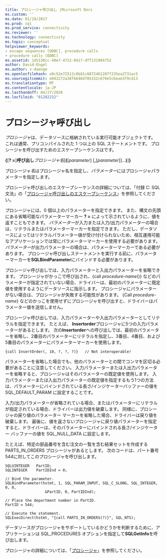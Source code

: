 ```yaml
---
title: プロシージャ呼び出し |Microsoft Docs
ms.custom: ''
ms.date: 01/19/2017
ms.prod: sql
ms.prod_service: connectivity
ms.reviewer: ''
ms.technology: connectivity
ms.topic: conceptual
helpviewer_keywords:
- escape sequences [ODBC], procedure calls
- procedure calls [ODBC]
ms.assetid: 145130cc-40e7-4722-8417-dff131084752
author: David-Engel
ms.author: v-daenge
ms.openlocfilehash: a9c52e72512c8b81c6872461207f235ea2731ac5
ms.sourcegitcommit: e042272a38fb646df05152c676e5cbeae3f9cd13
ms.translationtype: MT
ms.contentlocale: ja-JP
ms.lasthandoff: 04/27/2020
ms.locfileid: "81282232"
---
```

# <a name="procedure-calls"></a>プロシージャ呼び出し
*プロシージャ*は、データソースに格納されている実行可能オブジェクトです。 これは通常、プリコンパイルされた 1 つ以上の SQL ステートメントです。 プロシージャを呼び出すためのエスケープシーケンスはです。  
  
 **{**[**? =**]**呼び出し***プロシージャ名*[**(**[*parameter*] [**,**[*parameter*]]...**)**]**}**  
  
 プロシージャ*名*はプロシージャ名を指定し、*パラメーター*にはプロシージャパラメーターを指定します。  
  
 プロシージャ呼び出しのエスケープシーケンスの詳細については、「付録 C: SQL 文法」の「[プロシージャ呼び出しのエスケープシーケンス](../../../odbc/reference/appendixes/procedure-call-escape-sequence.md)」を参照してください。  
  
 プロシージャには、0 個以上のパラメーターを指定できます。 また、構文の先頭にある省略可能なパラメーターマーカー **? =** によって示されているように、値を返すこともできます。 *パラメーター*が入力または入力/出力パラメーターの場合は、リテラルまたはパラメーターマーカーを指定できます。 ただし、データソースによってはリテラルパラメーター値が受け付けられないため、相互運用可能なアプリケーションでは常にパラメーターマーカーを使用する必要があります。 *パラメーター*が出力パラメーターの場合は、パラメーターマーカーである必要があります。 プロシージャ呼び出しステートメントを実行する前に、パラメーターマーカーを**SQLBindParameter**にバインドする必要があります。  
  
 プロシージャ呼び出しでは、入力パラメーターと入出力パラメーターを省略できます。 プロシージャがかっこで呼び出され、{call *procedure-name*()} などのパラメーターが指定されていない場合、ドライバーは、最初のパラメーターに既定値を使用するようにデータソースに指示します。 プロシージャにパラメーターがない場合は、プロシージャが失敗する可能性があります。 {Call *procedure-name*} などのかっこを使用せずにプロシージャを呼び出すと、ドライバーはパラメーター値を送信しません。  
  
 プロシージャ呼び出しでは、入力パラメーターや入出力パラメーターとしてリテラルを指定できます。 たとえば、 **Insertorder**プロシージャに5つの入力パラメーターがあるとします。 次の**Insertorder**への呼び出しでは、最初のパラメーターを省略し、2番目のパラメーターにリテラルを指定し、3番目、4番目、および5番目のパラメーターにパラメーターマーカーを使用します。  
  
```  
{call InsertOrder(, 10, ?, ?, ?)}   // Not interoperable!  
```  
  
 パラメーターを省略した場合でも、他のパラメーターとの間でコンマを区切る必要があることに注意してください。 入力パラメーターまたは入出力パラメーターを省略すると、プロシージャはそのパラメーターの既定値を使用します。 入力パラメーターまたは入出力パラメーターの既定値を指定するもう1つの方法は、パラメーターにバインドされている長さ/インジケーターバッファーの値を SQL_DEFAULT_PARAM に設定することです。  
  
 入力/出力パラメーターが省略されている場合、またはパラメーターにリテラルが指定されている場合、ドライバーは出力値を破棄します。 同様に、プロシージャの戻り値のパラメーター マーカーを省略した場合、ドライバーは戻り値を破棄します。 最後に、値を返さないプロシージャに戻り値パラメーターを指定すると、ドライバーは、そのパラメーターにバインドされる長さ/インジケーター バッファーの値を SQL_NULL_DATA に設定します。  
  
 たとえば、特定の部品番号を含む注文の一覧を含む結果セットを作成する PARTS_IN_ORDERS プロシージャがあるとします。 次のコードは、パート番号544に対してこのプロシージャを呼び出します。  
  
```  
SQLUINTEGER   PartID;  
SQLINTEGER    PartIDInd = 0;  
  
// Bind the parameter.  
SQLBindParameter(hstmt, 1, SQL_PARAM_INPUT, SQL_C_SLONG, SQL_INTEGER, 0, 0,  
                  &PartID, 0, PartIDInd);  
  
// Place the department number in PartID.  
PartID = 544;  
  
// Execute the statement.  
SQLExecDirect(hstmt, "{call PARTS_IN_ORDERS(?)}", SQL_NTS);  
```  
  
 データソースがプロシージャをサポートしているかどうかを判断するために、アプリケーションは SQL_PROCEDURES オプションを指定して**SQLGetInfo**を呼び出します。  
  
 プロシージャの詳細については、「[プロシージャ](../../../odbc/reference/develop-app/procedures-odbc.md)」を参照してください。
